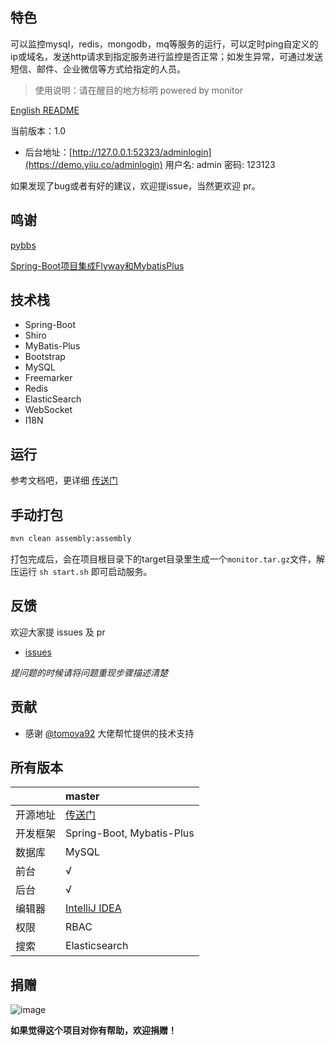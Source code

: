 ## 特色

可以监控mysql，redis，mongodb，mq等服务的运行，可以定时ping自定义的ip或域名，发送http请求到指定服务进行监控是否正常；如发生异常，可通过发送短信、邮件、企业微信等方式给指定的人员。

> 使用说明：请在醒目的地方标明 powered by monitor

[English README](README.en_US.md)

当前版本：1.0

- 后台地址：[http://127.0.0.1:52323/adminlogin](https://demo.yiiu.co/adminlogin) 用户名: admin 密码: 123123

如果发现了bug或者有好的建议，欢迎提issue，当然更欢迎 pr。

## 鸣谢

[pybbs](https://github.com/tomoya92/pybbs)

[Spring-Boot项目集成Flyway和MybatisPlus](https://tomoya92.github.io/2019/01/03/spring-boot-flyway-mybatis-plus/)

## 技术栈

- Spring-Boot
- Shiro
- MyBatis-Plus
- Bootstrap
- MySQL
- Freemarker
- Redis
- ElasticSearch
- WebSocket
- I18N

## 运行

参考文档吧，更详细 [传送门](https://github.com/Liuguozhu/monitor)

## 手动打包

```bash
mvn clean assembly:assembly
```
打包完成后，会在项目根目录下的target目录里生成一个`monitor.tar.gz`文件，解压运行 `sh start.sh` 即可启动服务。

## 反馈
欢迎大家提 issues 及 pr
- [issues](https://github.com/Liuguozhu/monitor/issues)

*提问题的时候请将问题重现步骤描述清楚*

## 贡献

- 感谢 [@tomoya92](https://github.com/tomoya92) 大佬帮忙提供的技术支持

## 所有版本

|               | master                                            |
| :-----------  | :------------------------------------------       |
| 开源地址       | [传送门](https://github.com/Liuguozhu/monitor)    |
| 开发框架       | Spring-Boot, Mybatis-Plus                         |
| 数据库         | MySQL                                             |
| 前台           | &radic;                                           |
| 后台           | &radic;                                           |
| 编辑器         | [IntelliJ IDEA](https://www.jetbrains.com/idea/)  |
| 权限           | RBAC                                              |
| 搜索           | Elasticsearch                                     |


## 捐赠

![image](https://coding-net-production-pp-ci.codehub.cn/587aa702-bb99-4587-8075-2c2f475643d5.jpeg)

**如果觉得这个项目对你有帮助，欢迎捐赠！**




